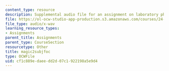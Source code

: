 ```yaml
---
content_type: resource
description: Supplemental audio file for an assignment on laboratory phonology.
file: https://ol-ocw-studio-app-production.s3.amazonaws.com/courses/24-910-topics-in-linguistic-theory-laboratory-phonology-spring-2007/cf1c889edaeedd2d07c1922198a5e9d4_magic2subjfoc.wav
file_type: audio/x-wav
learning_resource_types:
- Assignments
parent_title: Assignments
parent_type: CourseSection
resourcetype: Other
title: magic2subjfoc
type: OCWFile
uid: cf1c889e-daee-dd2d-07c1-922198a5e9d4
---
```

